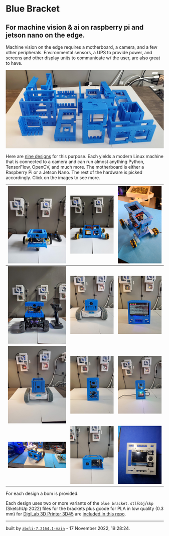 # Blue Bracket

## For machine vision & ai on raspberry pi and jetson nano on the edge.

Machine vision on the edge requires a motherboard, a camera, and a few other peripherals. Environmental sensors, a UPS to provide power, and screens and other display units to communicate w/ the user, are also great to have.

[![image](images/marquee.jpg)](brackets)

Here are [nine designs](designs) for this purpose. Each yields a modern Linux machine that is connected to a camera and can run almost anything Python, TensorFlow, OpenCV, and much more. The motherboard is either a Raspberry Pi or a Jetson Nano. The rest of the hardware is picked accordingly. Click on the images to see more.

| [![image](images/blue-jetbot-1.jpg)](designs/blue-jetbot.md) | [![image](images/blue-buggy-1.jpg)](designs/blue-buggy.md) | [![image](images/blue-buggy-2-1.jpg)](designs/blue-buggy-2.md) |
| --- | --- | --- |
| [![image](images/blue-donkey-1.jpg)](designs/blue-donkey.md) | [![image](images/blue1-1.jpg)](designs/blue1.md) | [![image](images/blue3-1.jpg)](designs/blue3.md) |
| [![image](images/blue4-1.jpg)](designs/blue4.md) | [![image](images/chenar-grove-1.jpg)](designs/chenar-grove.md) | [![image](images/cube-1.jpg)](designs/cube.md) |
| [![image](images/dec82-1.jpg)](designs/dec82.md) | [![image](images/eye_nano-1.jpg)](designs/eye_nano.md) | [![image](images/portal-1.jpg)](designs/portal.md) |

For each design a bom is provided.

Each design uses two or more variants of the `blue bracket`. `stl`/`obj`/`skp` (SketchUp 2022) files for the brackets plus gcode for PLA in low quality (0.3 mm) for [DigiLab 3D Printer 3D45](https://3pitech.com/products/dremel-digilab-3d45-3d-printer) are [included in this repo](brackets).

---
built by [`abcli-7.2164.1-main`](https://github.com/kamangir/awesome-bash-cli) - 17 November 2022, 19:28:24.

